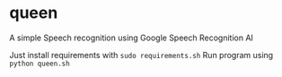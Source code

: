 # queen

A simple Speech recognition using Google Speech Recognition AI 

Just install requirements with `sudo requirements.sh` 
 Run program using `python queen.sh`
